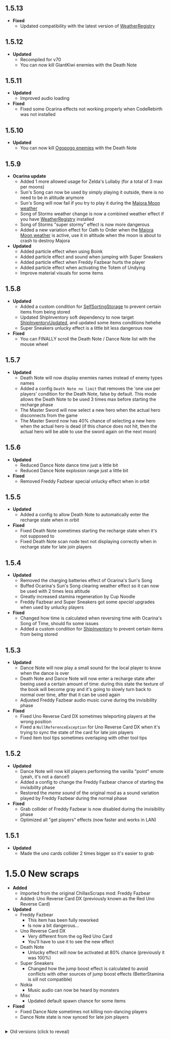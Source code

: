 ## 1.5.13
- **Fixed**
    - Updated compatibility with the latest version of [WeatherRegistry](https://thunderstore.io/c/lethal-company/p/mrov/WeatherRegistry/)

## 1.5.12
- **Updated**
    - Recompiled for v70
    - You can now kill GiantKiwi enemies with the Death Note

## 1.5.11
- **Updated**
    - Improved audio loading
- **Fixed**
    - Fixed some Ocarina effects not working properly when CodeRebirth was not installed

## 1.5.10
- **Updated**
    - You can now kill [Ogopogo enemies](https://thunderstore.io/c/lethal-company/p/super_fucking_cool_and_badass_team/Biodiversity/) with the Death Note

## 1.5.9
- **Ocarina update**
    - Added 1 more allowed usage for Zelda's Lullaby (for a total of 3 max per moons)
    - Sun's Song can now be used by simply playing it outside, there is no need to be in altitude anymore
    - Sun's Song will now fail if you try to play it during the [Majora Moon weather](https://thunderstore.io/c/lethal-company/p/Zigzag/LegendWeathers/)
    - Song of Storms weather change is now a combined weather effect if you have [WeatherRegistry](https://thunderstore.io/c/lethal-company/p/mrov/WeatherRegistry/) installed
    - Song of Storms "super stormy" effect is now more dangerous
    - Added a new variation effect for Oath to Order when the [Majora Moon weather](https://thunderstore.io/c/lethal-company/p/Zigzag/LegendWeathers/) is active, use it in altitude when the moon is about to crash to destroy Majora
- **Updated**
    - Added particle effect when using Boink
    - Added particle effect and sound when jumping with Super Sneakers
    - Added particle effect when Freddy Fazbear hurts the player
    - Added particle effect when activating the Totem of Undying
    - Improve material visuals for some items

## 1.5.8
- **Updated**
    - Added a custom condition for [SelfSortingStorage](https://thunderstore.io/c/lethal-company/p/Zigzag/SelfSortingStorage/) to prevent certain items from being stored
    - Updated ShipInventory soft dependency to now target [ShipInventoryUpdated](https://thunderstore.io/c/lethal-company/p/LethalCompanyModding/ShipInventoryUpdated/), and updated some items conditions hehehe
    - Super Sneakers unlucky effect is a little bit less dangerous now
- **Fixed**
    - You can FINALLY scroll the Death Note / Dance Note list with the mouse wheel

## 1.5.7
- **Updated**
    - Death Note will now display enemies names instead of enemy types names
    - Added a config `Death Note no limit` that removes the 'one use per players' condition for the Death Note, false by default. This mode allows the Death Note to be used 3 times max before starting the recharge phase
    - The Master Sword will now select a new hero when the actual hero disconnects from the game
    - The Master Sword now has 40% chance of selecting a new hero when the actual hero is dead (if this chance does not hit, then the actual hero will be able to use the sword again on the next moon)

## 1.5.6
- **Updated**
    - Reduced Dance Note dance time just a little bit
    - Reduced Dance Note explosion range just a little bit
- **Fixed**
    - Removed Freddy Fazbear special unlucky effect when in orbit

## 1.5.5
- **Updated**
    - Added a config to allow Death Note to automatically enter the recharge state when in orbit
- **Fixed**
    - Fixed Death Note sometimes starting the recharge state when it's not supposed to
    - Fixed Death Note scan node text not displaying correctly when in recharge state for late join players

## 1.5.4
- **Updated**
    - Removed the charging batteries effect of Ocarina's Sun's Song
    - Buffed Ocarina's Sun's Song clearing weather effect so it can now be used with 2 times less altitude
    - Greatly increased stamina regeneration by Cup Noodle
    - Freddy Fazbear and Super Sneakers got some *special* upgrades when used by unlucky players
- **Fixed**
    - Changed how time is calculated when reversing time with Ocarina's Song of Time, should fix some issues
    - Added a custom condition for [ShipInventory](https://thunderstore.io/c/lethal-company/p/WarperSan/ShipInventory/) to prevent certain items from being stored

## 1.5.3
- **Updated**
    - Dance Note will now play a small sound for the local player to know when the dance is over
    - Death Note and Dance Note will now enter a recharge state after beeing used a certain amount of time: during this state the texture of the book will become gray and it's going to slowly turn back to normal over time, after that it can be used again
    - Adjusted Freddy Fazbear audio music curve during the invisibility phase
- **Fixed**
    - Fixed Uno Reverse Card DX sometimes teleporting players at the wrong position
    - Fixed a `NullReferenceException` for Uno Reverse Card DX when it's trying to sync the state of the card for late join players
    - Fixed item tool tips sometimes overlaping with other tool tips

## 1.5.2
- **Updated**
    - Dance Note will now kill players performing the vanilla "point" emote (yeah, it's not a dance!)
    - Added a config to change the Freddy Fazbear chance of starting the invisibility phase
    - Restored the *meme sound* of the original mod as a sound variation played by Freddy Fazbear during the normal phase
- **Fixed**
    - Grab collider of Freddy Fazbear is now disabled during the invisibility phase
    - Optimized all "get players" effects (now faster and works in LAN)

## 1.5.1
- **Updated**
    - Made the uno cards collider 2 times bigger so it's easier to grab

# 1.5.0 New scraps
- **Added**
    - Imported from the original ChillaxScraps mod: Freddy Fazbear
    - Added: Uno Reverse Card DX (previously known as the Red Uno Reverse Card)
- **Updated**
    - Freddy Fazbear
        - This item has been fully reworked
        - Is now a bit dangerous...
    - Uno Reverse Card DX
        - Very different from the og Red Uno Card
        - You'll have to use it to see the new effect
    - Death Note
        - Unlucky effect will now be activated at 80% chance (previously it was 100%)
    - Super Sneakers
        - Changed how the jump boost effect is calculated to avoid conflicts with other sources of jump boost effects (BetterStamina is sill not compatible)
    - Nokia
        - Music audio can now be heard by monsters
    - Misc
        - Updated default spawn chance for some items
- **Fixed**
    - Fixed Dance Note sometimes not killing non-dancing players
    - Dance Note state is now synced for late join players

##

<details><summary>Old versions (click to reveal)</summary>

###

# 1.4.0 New scraps
- **Added**
    - Imported from the original ChillaxScraps mod: Dance Note and Nokia
- **Updated**
    - Dance Note
        - Can now be used up to 6 times globaly, each use with a different effect music (will not be destroyed after beeing used)
        - Restored particle effects that were not playing in the original mod
        - Fixed the "area kill" effect not working in the original mod, and made it only happen if the player was not dancing
    - Nokia
        - This item has been fully reworked
        - Now with some custom fun effects
    - Death Note
        - Will now play the famous Death Note music theme when a player opens the book
    - Misc
        - All new items have received some various fix (similarly to all previously imported scraps)

## 1.3.4
- **Added**
    - Added a config to set custom min,max scrap value for all items (can be left empty for default values)
- **Fixed**
    - Ocarina's Song of Storms is now compatible with [WeatherRegistry](https://thunderstore.io/c/lethal-company/p/mrov/WeatherRegistry/)

## 1.3.3
- **Updated**
    - Increased Moai Statue audio
- **Fixed**
    - Fixed a soft dependency issue

## 1.3.2
- **Updated**
    - Better teleportation code for Emergency meeting, Uno Reverse Card and Ocarina
    - Better audio code for all items
    - Improve Totem of Undying effect: now gives you 0.5s of invincibility when it's activated, should fix modded cause of death not working
- **Fixed**
    - Various fix for Ocarina's Song of Storms
        - Fixed tornados still beeing active even if the weather is changed by something else
        - Prevent the creation of lightning bolts inside objects/houses
        - Fixed rain sometimes beeing created inside the facility

## 1.3.1
- **Updated**
    - Ocarina's Sun's Song has a new variation effet when you use it in altitude
    - Adjusted the launch angle of Ocarina's Song of Soaring effect
    - Compatibility with [PremiumScraps](https://thunderstore.io/c/lethal-company/p/Zigzag/PremiumScraps/) if you have it installed
        - Death Note got a *special* upgrade when used by unlucky players
        - Unlucky players can be chosen in the PremiumScraps config file
- **Fixed**
    - Fixed Ocarina's Song of Storms "super stormy" effect persisting even if the weather is changed by something else
    - Fixed "special Zelda enemies" summoned by Ocarina's songs only having their sound changed for the host (Thank you [Xu Xiaolan](https://thunderstore.io/c/lethal-company/p/XuXiaolan/) for the help!)
    - Fixed The Master Sword yellow crystal beeing a bit too yellow
    - Small optimization of Ocarina particles

# 1.3.0 The Ocarina update
- **Added**
    - Added a custom effect for every song of the Ocarina !
        - Song effects are kept secret... You need to play the song yourself to discover the behaviour !
        - All songs have a specific number of allowed usage per moons (some are 1 time use, some are 2). This can be disabled in the config but it's preferable to not modify this as it will become unbalanced
        - There is special compatibility effects with [CodeRebirth](https://thunderstore.io/c/lethal-company/p/XuXiaolan/CodeRebirth/)
- **Fixed**
    - The Ocarina animation got a rework, hopefully it's working great now
    - Fixed Ocarina still playing audio if you cancel it by using the ship's terminal or when you place it in the ship's cupboard

## 1.2.4
- **Fixed**
    - Fixed every damage and heal not working as intended if (somehow) you have more than max health

## 1.2.3
- **Updated**
    - Changed how The Master Sword reacts to unworthy players

## 1.2.2
- **Updated**
    - Added a new config "Ocarina unique songs", false by default. You can activate it to give every player a randomly selected song assigned to them (note that with this enabled, it's not possible to select other songs anymore)
- **Fixed**
    - I tried another fix for the Ocarina animation, but this time it's stronger
    - [Lunxara](https://www.twitch.tv/lunxara) has reported that it's possible to use the Death Note on players that are no longer in the lobby, I didn't find a way to replicate this issue but I still modified the code to hopefully fix it

## 1.2.1
- **Updated**
    - The feature of the Boink added in the last update *"Have a small chance of launching you in the wrong direction"* has been reverted by default, but can be re-enabled with the newly added "Evil Boink" config
- **Fixed**
    - Fixed The Master Sword dropping all your items when you are unworthy
    - [A Glitched Npc](https://www.twitch.tv/a_glitched_npc) has reported that the Death Note UI is displayed for other players when the item is used by the host, I didn't find a way to replicate this issue but I still modified the code to hopefully fix it (but it's probably a mod incompatibility thing)

# 1.2.0 Improvements
- **Added**
    - Imported from the original ChillaxScraps mod: Totem of Undying
- **Updated**
    - Totem of Undying
        - The code for this item is completly new, it now works exactly like in Minecraft
        - Multiple fix that I can't remember but trust me there is no issues 😎
    - Boink
        - Now requires battery to be used
        - Have a small chance of launching you in the wrong direction
        - Audio is now properly assigned to the item
- **Fixed**
    - I tried a fix for the Ocarina animation (in particular, the rotation of the item when you use it)

## 1.1.1
- **Updated**
    - Added a config to set The Master Sword's damage
    - Added custom scrap icons to Eevee, Froggy Chair and Moai Statue
    - Changed how music is played with the Ocarina: you now have to hold the button to play a sound and it will be stopped when you release it

# 1.1.0 New scraps
- **Added**
    - Imported from the original ChillaxScraps mod: Emergency meeting, Super Sneakers, The Master Sword and Ocarina
- **Updated**
    - Emergency meeting
        - Using it in orbit or if there is no players in the facility will cancel the effect and display a message
        - Updated material values
    - Super Sneakers
        - You can now activate or deactivate the jump boost effect by using the item : this consumes battery over time but can be charged in the ship
        - When activated, putting the item in your pocket will keep the effect active, this will only reset when droped, deactivated, when out of batteries, or on certain conditions
    - The Master Sword
        - Now with a custom effect : only the hero can grab and use the sword 🙂
        - It's supposed to be the sword that banished evil so it now deals more damage
        - Changed sound to be the ones from Zelda OoT
        - Updated material values
    - Ocarina
        - Now with a special animation when playing music with it
        - You can now select what song to play (small music notes if none are selected)
        - Tweaked sounds volume and added new ones
        - Model and texture have been reworked
    - Death Note
        - Changed how control tips are displayed to the local player and modified some messages
        - If you try to use it in orbit, you will now be punished
        - Removed daytime entities from the targetable enemies list
    - Moai Statue
        - Updated material values to make it look better
    - Misc
        - Updated to v65/v66
        - All new items have received some various fix (similarly to the last update)

## 1.0.1
- **Fixed**
    - Fixed Death Note and Cup Noodle audio beeing played on the host player instead of the local player

# 1.0.0 Initial release
- **Added**
    - Imported from the original ChillaxScraps mod: Death Note, Boink, Eevee, Cup Noodle, Moai Statue, Uno Reverse Card and Froggy Chair
- **Updated**
    - Death Note
        - Can be used multiple times, one use per player, so watch out for your friends 🤫
        - Info message is displayed if you try to use it in orbit
    - Eevee
        - Updated grab animation
    - Cup Noodle
        - Now with a special animation when used
        - Healing effect is now visually synchronized to all players
        - If used in orbit, will have no effect but will not be consumed
    - Moai Statue
        - It's now BIG !
        - Updated grab animation
        - Can spawn using one of the 4 new color variations (1 common, 2 rares and 1 ultra rare)
    - Uno Reverse Card
        - Completly removed the red variant in the code (it was supposed to be already removed but was still spawning in game)
        - Using it in orbit or if there is no players to swap with (if all other players are dead for example) will cancel the effect and display a message
        - Model and texture have been reworked
    - Froggy Chair
        - Can spawn using one of the 6 new color variations
    - All items
        - Various fix
- **Fixed**
    - Various fix from the original ChillaxScraps mod for all imported items : this includes the purge of the "floatiness/flying position" bug, some rotation and position adjustments, the addition of custom sound to some grab and drop animation, as well as other things

</details>
